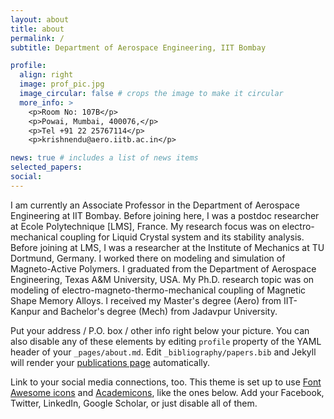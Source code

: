 ```yaml
---
layout: about
title: about
permalink: /
subtitle: Department of Aerospace Engineering, IIT Bombay

profile:
  align: right
  image: prof_pic.jpg
  image_circular: false # crops the image to make it circular
  more_info: >
    <p>Room No: 107B</p>
    <p>Powai, Mumbai, 400076,</p>
    <p>Tel +91 22 25767114</p>
    <p>krishnendu@aero.iitb.ac.in</p>

news: true # includes a list of news items
selected_papers: 
social: 
---
```

I am currently an Associate Professor in the Department of Aerospace Engineering at IIT Bombay. Before joining here, I was a postdoc researcher at Ecole Polytechnique [LMS], France. My research focus was on electro-mechanical coupling for Liquid Crystal system and its stability analysis. Before joining at LMS, I was a researcher at the Institute of Mechanics at TU Dortmund, Germany. I worked there on modeling and simulation of Magneto-Active Polymers. I graduated from the Department of Aerospace Engineering, Texas A&M University, USA. My Ph.D. research topic was on modeling of electro-magneto-thermo-mechanical coupling of Magnetic Shape Memory Alloys. I received my Master's degree (Aero) from IIT-Kanpur and Bachelor's degree (Mech) from Jadavpur University.

Put your address / P.O. box / other info right below your picture. You can also disable any of these elements by editing `profile` property of the YAML header of your `_pages/about.md`. Edit `_bibliography/papers.bib` and Jekyll will render your [publications page](/al-folio/publications/) automatically.

Link to your social media connections, too. This theme is set up to use [Font Awesome icons](https://fontawesome.com/) and [Academicons](https://jpswalsh.github.io/academicons/), like the ones below. Add your Facebook, Twitter, LinkedIn, Google Scholar, or just disable all of them.
